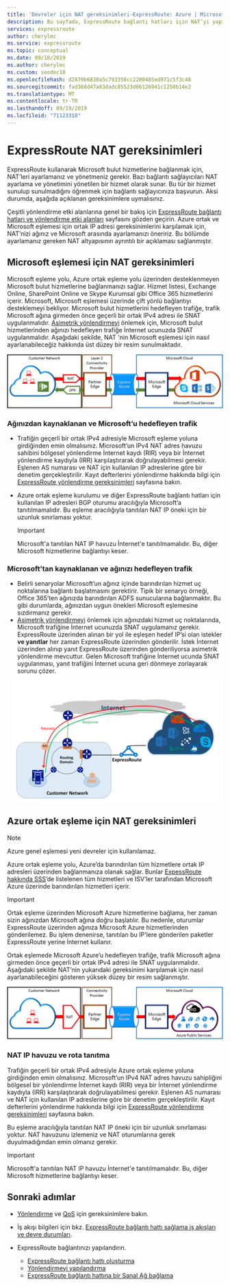 ```yaml
---
title: 'Devreler için NAT gereksinimleri-ExpressRoute: Azure | Microsoft Docs'
description: Bu sayfada, ExpressRoute bağlantı hatları için NAT’yi yapılandırma ve yönetmeye yönelik ayrıntılı gereksinimler sağlanmıştır.
services: expressroute
author: cherylmc
ms.service: expressroute
ms.topic: conceptual
ms.date: 09/18/2019
ms.author: cherylmc
ms.custom: seodec18
ms.openlocfilehash: d2879b6830a5c793358cc2200485ed971c5f3c48
ms.sourcegitcommit: fad368d47a83dadc85523d86126941c1250b14e2
ms.translationtype: MT
ms.contentlocale: tr-TR
ms.lasthandoff: 09/19/2019
ms.locfileid: "71123318"
---
```

# <a name="expressroute-nat-requirements"></a>ExpressRoute NAT gereksinimleri
ExpressRoute kullanarak Microsoft bulut hizmetlerine bağlanmak için, NAT’leri ayarlamanız ve yönetmeniz gerekir. Bazı bağlantı sağlayıcıları NAT ayarlama ve yönetimini yönetilen bir hizmet olarak sunar. Bu tür bir hizmet sunulup sunulmadığını öğrenmek için bağlantı sağlayıcınıza başvurun. Aksi durumda, aşağıda açıklanan gereksinimlere uymalısınız. 

Çeşitli yönlendirme etki alanlarına genel bir bakış için [ExpressRoute bağlantı hatları ve yönlendirme etki alanları](expressroute-circuit-peerings.md) sayfasını gözden geçirin. Azure ortak ve Microsoft eşlemesi için ortak IP adresi gereksinimlerini karşılamak için, NAT’nizi ağınız ve Microsoft arasında ayarlamanızı öneririz. Bu bölümde ayarlamanız gereken NAT altyapısının ayrıntılı bir açıklaması sağlanmıştır.

## <a name="nat-requirements-for-microsoft-peering"></a>Microsoft eşlemesi için NAT gereksinimleri
Microsoft eşleme yolu, Azure ortak eşleme yolu üzerinden desteklenmeyen Microsoft bulut hizmetlerine bağlanmanızı sağlar. Hizmet listesi, Exchange Online, SharePoint Online ve Skype Kurumsal gibi Office 365 hizmetlerini içerir. Microsoft, Microsoft eşlemesi üzerinde çift yönlü bağlantıyı desteklemeyi bekliyor. Microsoft bulut hizmetlerini hedefleyen trafiğe, trafik Microsoft ağına girmeden önce geçerli bir ortak IPv4 adresi ile SNAT uygulanmalıdır. [Asimetrik yönlendirmeyi](expressroute-asymmetric-routing.md) önlemek için, Microsoft bulut hizmetlerinden ağınızı hedefleyen trafiğe İnternet ucunuzda SNAT uygulanmalıdır. Aşağıdaki şekilde, NAT 'nin Microsoft eşlemesi için nasıl ayarlanabileceğiz hakkında üst düzey bir resim sunulmaktadır.

![](./media/expressroute-nat/expressroute-nat-microsoft.png) 

### <a name="traffic-originating-from-your-network-destined-to-microsoft"></a>Ağınızdan kaynaklanan ve Microsoft’u hedefleyen trafik
* Trafiğin geçerli bir ortak IPv4 adresiyle Microsoft eşleme yoluna girdiğinden emin olmalısınız. Microsoft’un IPv4 NAT adres havuzu sahibini bölgesel yönlendirme İnternet kaydı (RIR) veya bir İnternet yönlendirme kaydıyla (IRR) karşılaştırarak doğrulayabilmesi gerekir. Eşlenen AS numarası ve NAT için kullanılan IP adreslerine göre bir denetim gerçekleştirilir. Kayıt defterlerini yönlendirme hakkında bilgi için [ExpressRoute yönlendirme gereksinimleri](expressroute-routing.md) sayfasına bakın.
* Azure ortak eşleme kurulumu ve diğer ExpressRoute bağlantı hatları için kullanılan IP adresleri BGP oturumu aracılığıyla Microsoft’a tanıtılmamalıdır. Bu eşleme aracılığıyla tanıtılan NAT IP öneki için bir uzunluk sınırlaması yoktur.
  
  > [!IMPORTANT]
  > Microsoft'a tanıtılan NAT IP havuzu İnternet'e tanıtılmamalıdır. Bu, diğer Microsoft hizmetlerine bağlantıyı keser.
  > 
  > 

### <a name="traffic-originating-from-microsoft-destined-to-your-network"></a>Microsoft’tan kaynaklanan ve ağınızı hedefleyen trafik
* Belirli senaryolar Microsoft’un ağınız içinde barındırılan hizmet uç noktalarına bağlantı başlatmasını gerektirir. Tipik bir senaryo örneği, Office 365’ten ağınızda barındırılan ADFS sunucularına bağlanmaktır. Bu gibi durumlarda, ağınızdan uygun önekleri Microsoft eşlemesine sızdırmanız gerekir. 
* [Asimetrik yönlendirmeyi](expressroute-asymmetric-routing.md) önlemek için ağınızdaki hizmet uç noktalarında, Microsoft trafiğine İnternet ucunuzda SNAT uygulamanız gerekir. ExpressRoute üzerinden alınan bir yol ile eşleşen hedef IP’si olan istekler **ve yanıtlar** her zaman ExpressRoute üzerinden gönderilir. İstek İnternet üzerinden alınıp yanıt ExpressRoute üzerinden gönderiliyorsa asimetrik yönlendirme mevcuttur. Gelen Microsoft trafiğine İnternet ucunda SNAT uygulanması, yanıt trafiğini İnternet ucuna geri dönmeye zorlayarak sorunu çözer.

![ExpressRoute ile asimetrik yönlendirme](./media/expressroute-asymmetric-routing/AsymmetricRouting2.png)

## <a name="nat-requirements-for-azure-public-peering"></a>Azure ortak eşleme için NAT gereksinimleri

> [!NOTE]
> Azure genel eşlemesi yeni devreler için kullanılamaz.
> 

Azure ortak eşleme yolu, Azure’da barındırılan tüm hizmetlere ortak IP adresleri üzerinden bağlanmanıza olanak sağlar. Bunlar [ExpessRoute hakkında SSS](expressroute-faqs.md)’de listelenen tüm hizmetleri ve ISV’ler tarafından Microsoft Azure üzerinde barındırılan hizmetleri içerir. 

> [!IMPORTANT]
> Ortak eşleme üzerinden Microsoft Azure hizmetlerine bağlama, her zaman sizin ağınızdan Microsoft ağına doğru başlatılır. Bu nedenle, oturumlar ExpressRoute üzerinden ağınıza Microsoft Azure hizmetlerinden gönderilemez. Bu işlem denenirse, tanıtılan bu IP'lere gönderilen paketler ExpressRoute yerine İnternet kullanır.
> 

Ortak eşlemede Microsoft Azure’u hedefleyen trafiğe, trafik Microsoft ağına girmeden önce geçerli bir ortak IPv4 adresi ile SNAT uygulanmalıdır. Aşağıdaki şekilde NAT’nin yukarıdaki gereksinimi karşılamak için nasıl ayarlanabileceğini gösteren yüksek düzey bir resim sağlanmıştır.

![](./media/expressroute-nat/expressroute-nat-azure-public.png) 

### <a name="nat-ip-pool-and-route-advertisements"></a>NAT IP havuzu ve rota tanıtma
Trafiğin geçerli bir ortak IPv4 adresiyle Azure ortak eşleme yoluna girdiğinden emin olmalısınız. Microsoft’un IPv4 NAT adres havuzu sahipliğini bölgesel bir yönlendirme İnternet kaydı (RIR) veya bir İnternet yönlendirme kaydıyla (IRR) karşılaştırarak doğrulayabilmesi gerekir. Eşlenen AS numarası ve NAT için kullanılan IP adreslerine göre bir denetim gerçekleştirilir. Kayıt defterlerini yönlendirme hakkında bilgi için [ExpressRoute yönlendirme gereksinimleri](expressroute-routing.md) sayfasına bakın.

Bu eşleme aracılığıyla tanıtılan NAT IP öneki için bir uzunluk sınırlaması yoktur. NAT havuzunu izlemeniz ve NAT oturumlarına gerek duyulmadığından emin olmanız gerekir.

> [!IMPORTANT]
> Microsoft'a tanıtılan NAT IP havuzu İnternet'e tanıtılmamalıdır. Bu, diğer Microsoft hizmetlerine bağlantıyı keser.
> 
> 

## <a name="next-steps"></a>Sonraki adımlar
* [Yönlendirme](expressroute-routing.md) ve [QoS](expressroute-qos.md) için gereksinimlere bakın.
* İş akışı bilgileri için bkz. [ExpressRoute bağlantı hattı sağlama iş akışları ve devre durumları](expressroute-workflows.md).
* ExpressRoute bağlantınızı yapılandırın.
  
  * [ExpressRoute bağlantı hattı oluşturma](expressroute-howto-circuit-portal-resource-manager.md)
  * [Yönlendirmeyi yapılandırma](expressroute-howto-routing-portal-resource-manager.md)
  * [ExpressRoute bağlantı hattına bir Sanal Ağ bağlama](expressroute-howto-linkvnet-portal-resource-manager.md)

